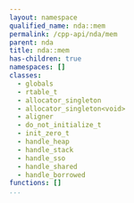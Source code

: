```yaml
---
layout: namespace
qualified_name: nda::mem
permalink: /cpp-api/nda/mem
parent: nda
title: nda::mem
has-children: true
namespaces: []
classes:
  - globals
  - rtable_t
  - allocator_singleton
  - allocator_singleton<void>
  - aligner
  - do_not_initialize_t
  - init_zero_t
  - handle_heap
  - handle_stack
  - handle_sso
  - handle_shared
  - handle_borrowed
functions: []
...
```


